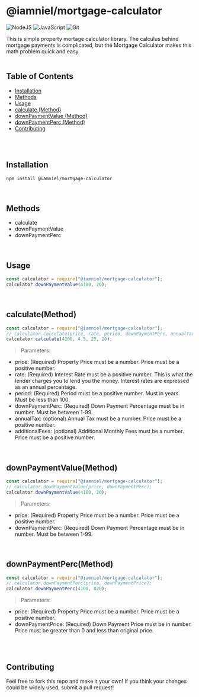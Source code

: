 # @iamniel/mortgage-calculator

![NodeJS](https://img.shields.io/badge/node.js-6DA55F?style=for-the-badge&logo=node.js&logoColor=white) ![JavaScript](https://img.shields.io/badge/javascript-%23323330.svg?style=for-the-badge&logo=javascript&logoColor=%23F7DF1E) ![Git](https://img.shields.io/badge/git-%23F05033.svg?style=for-the-badge&logo=git&logoColor=white)
  
This is simple property mortage calculator library. The calculus behind mortgage payments is complicated, but the Mortgage Calculator makes this math problem quick and easy.
<br />
<br />

## Table of Contents

  * [Installation](#installation)
  * [Methods](#methods)
  * [Usage](#usage)
  * [calculate (Method)](#calculatemethod)
  * [downPaymentValue (Method)](#downpaymentvaluemethod)
  * [downPaymentPerc (Method)](#downpaymentpercmethod)
  * [Contributing](#contributing)

<br />
<br />

## Installation
```bash
npm install @iamniel/mortgage-calculator
```

<br />

## Methods
- calculate
- downPaymentValue
- downPaymentPerc

<br />

## Usage
```js
const calculator = require("@iamniel/mortgage-calculator");
calculator.downPaymentValue(4100, 20);
```
<br />


## calculate(Method)
```js
const calculator = require("@iamniel/mortgage-calculator");
// calculator.calculate(price, rate, period, downPaymentPerc, annualTax, additionalFees);
calculator.calculate(4100, 4.5, 25, 20);
```
> Parameters:
* price: (Required) Property Price must be a number. Price must be a positive number.
* rate: (Required) Interest Rate must be a positive number. This is what the lender charges you to lend you the money. Interest rates are expressed as an annual percentage.
* period: (Required) Period must be a positive number. Must in years. Must be less than 100.
* downPaymentPerc: (Required) Down Payment Percentage must be in number. Must be between 1-99.
* annualTax: (optional) Annual Tax must be a number. Price must be a positive number.
* additionalFees: (optional) Additional Monthly Fees must be a number. Price must be a positive number.

<br />

## downPaymentValue(Method)
```js
const calculator = require("@iamniel/mortgage-calculator");
// calculator.downPaymentValue(price, downPaymentPerc);
calculator.downPaymentValue(4100, 20);
```
> Parameters:
* price: (Required) Property Price must be a number. Price must be a positive number.
* downPaymentPerc: (Required) Down Payment Percentage must be in number. Must be between 1-99.

<br />

## downPaymentPerc(Method)
```js
const calculator = require("@iamniel/mortgage-calculator");
// calculator.downPaymentPerc(price, downPaymentPrice);
calculator.downPaymentPerc(4100, 820);
```
> Parameters:
* price: (Required) Property Price must be a number. Price must be a positive number.
* downPaymentPrice: (Required) Down Payment Price must be in number. Price must be greater than 0 and less than original price.

<br />
<br />

## Contributing
Feel free to fork this repo and make it your own! If you think your changes could be widely used, submit a pull request!